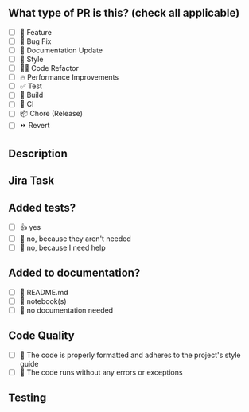 <!--
     For Work In Progress Pull Requests, please use the Draft PR feature,
     see https://github.blog/2019-02-14-introducing-draft-pull-requests/ for further details.

     Before submitting a Pull Request, please ensure you've done the following:
     - 📖 Read the ArkeaBio Code Review Policy: https://docs.google.com/document/d/1yX6rkFrQQhdozEB8OBE9jWsQZgDMw3KS0DLd7MWPEAo/edit#heading=h.tgvpr2mcrxkb
     - 👷‍♀️ Create small PRs. 
     - ✅ Provide tests for your changes.
     - 📝 Use descriptive commit messages.
     - 📗 Update any related documentation and include any relevant screenshots.
-->

## What type of PR is this? (check all applicable)

- [ ] 🍕 Feature
- [ ] 🐛 Bug Fix
- [ ] 📝 Documentation Update
- [ ] 🎨 Style
- [ ] 🧑‍💻 Code Refactor
- [ ] 🔥 Performance Improvements
- [ ] ✅ Test
- [ ] 🤖 Build
- [ ] 🔁 CI
- [ ] 📦 Chore (Release)
- [ ] ⏩ Revert

## Description
<!-- 
Please do not leave this blank 
This PR [adds/removes/fixes/replaces] the [feature/bug/etc]. 
-->

## Jira Task
<!-- 
Link to Jira task.
-->

## Added tests?

- [ ] 👍 yes
- [ ] 🙅 no, because they aren't needed
- [ ] 🙋 no, because I need help

## Added to documentation?

- [ ] 📜 README.md
- [ ] 📕 notebook(s)
- [ ] 🙅 no documentation needed

## Code Quality
- [ ] 🎯 The code is properly formatted and adheres to the project's style guide
- [ ] 🎯 The code runs without any errors or exceptions

## Testing
<!-- 
Specify how to test the code and where test files are located.
Required for tools/pipelines. 
-->
